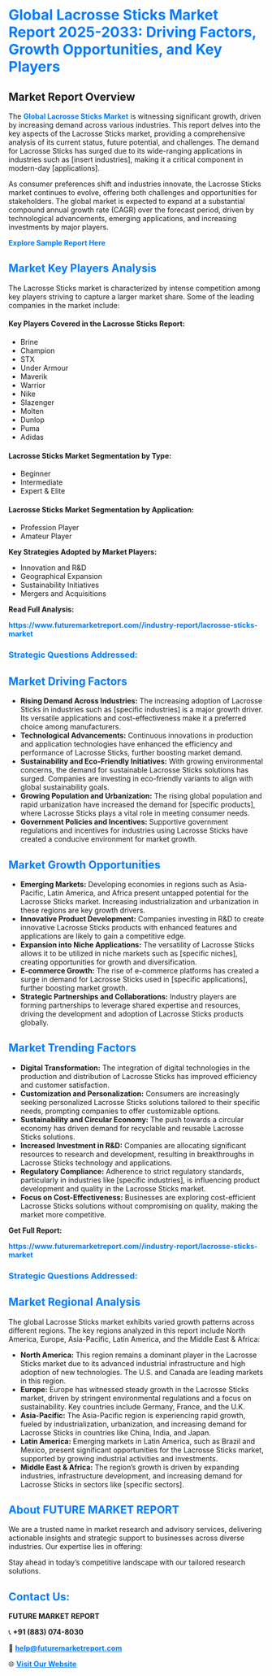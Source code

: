 <h1 style="color: #007BFF;">Global Lacrosse Sticks Market Report 2025-2033: Driving Factors, Growth Opportunities, and Key Players</h1>

<section id="overview">
<h2>Market Report Overview</h2>
<p>The <a href="https://www.futuremarketreport.com//industry-report/lacrosse-sticks-market" style="color: #007BFF; text-decoration: none;"><strong>Global Lacrosse Sticks Market</strong></a> is witnessing significant growth, driven by increasing demand across various industries. This report delves into the key aspects of the Lacrosse Sticks market, providing a comprehensive analysis of its current status, future potential, and challenges. The demand for Lacrosse Sticks has surged due to its wide-ranging applications in industries such as [insert industries], making it a critical component in modern-day [applications].</p>
<p>As consumer preferences shift and industries innovate, the Lacrosse Sticks market continues to evolve, offering both challenges and opportunities for stakeholders. The global market is expected to expand at a substantial compound annual growth rate (CAGR) over the forecast period, driven by technological advancements, emerging applications, and increasing investments by major players.</p>
</section>

<section id="overview">
<p><a href="https://www.futuremarketreport.com//request-sample/reportId=56320" style="color: #007BFF; text-decoration: none;"><strong>Explore Sample Report Here</strong></a></p>
</section>

<section id="key-players">
<h2 style="color: #007BFF;">Market Key Players Analysis</h2>
<p>The Lacrosse Sticks market is characterized by intense competition among key players striving to capture a larger market share. Some of the leading companies in the market include:</p>
<h4>Key Players Covered in the Lacrosse Sticks Report:</h4>
<ul><li>Brine</li><li>Champion</li><li>STX</li><li>Under Armour</li><li>Maverik</li><li>Warrior</li><li>Nike</li><li>Slazenger</li><li>Molten</li><li>Dunlop</li><li>Puma</li><li>Adidas</li></ul>
<h4>Lacrosse Sticks Market Segmentation by Type:</h4>
<ul><li>Beginner</li><li>Intermediate</li><li>Expert &amp; Elite</li></ul>

<h4>Lacrosse Sticks Market Segmentation by Application:</h4>
<ul><li>Profession Player</li><li>Amateur Player</li></ul>
<p><strong>Key Strategies Adopted by Market Players:</strong></p>
<ul>
<li>Innovation and R&D</li>
<li>Geographical Expansion</li>
<li>Sustainability Initiatives</li>
<li>Mergers and Acquisitions</li>
</ul>
</section>

<section>
<p><strong>Read Full Analysis: </strong></p><a href="https://www.futuremarketreport.com//industry-report/lacrosse-sticks-market" style="color: #007BFF; text-decoration: none;"><strong>https://www.futuremarketreport.com//industry-report/lacrosse-sticks-market</strong></a>
<h3 style="color: #007BFF;">Strategic Questions Addressed:</h3>
</section>

<section id="driving-factors">
<h2 style="color: #007BFF;">Market Driving Factors</h2>
<ul>
<li><strong>Rising Demand Across Industries:</strong> The increasing adoption of Lacrosse Sticks in industries such as [specific industries] is a major growth driver. Its versatile applications and cost-effectiveness make it a preferred choice among manufacturers.</li>
<li><strong>Technological Advancements:</strong> Continuous innovations in production and application technologies have enhanced the efficiency and performance of Lacrosse Sticks, further boosting market demand.</li>
<li><strong>Sustainability and Eco-Friendly Initiatives:</strong> With growing environmental concerns, the demand for sustainable Lacrosse Sticks solutions has surged. Companies are investing in eco-friendly variants to align with global sustainability goals.</li>
<li><strong>Growing Population and Urbanization:</strong> The rising global population and rapid urbanization have increased the demand for [specific products], where Lacrosse Sticks plays a vital role in meeting consumer needs.</li>
<li><strong>Government Policies and Incentives:</strong> Supportive government regulations and incentives for industries using Lacrosse Sticks have created a conducive environment for market growth.</li>
</ul>
</section>

<section id="growth-opportunities">
<h2 style="color: #007BFF;">Market Growth Opportunities</h2>
<ul>
<li><strong>Emerging Markets:</strong> Developing economies in regions such as Asia-Pacific, Latin America, and Africa present untapped potential for the Lacrosse Sticks market. Increasing industrialization and urbanization in these regions are key growth drivers.</li>
<li><strong>Innovative Product Development:</strong> Companies investing in R&D to create innovative Lacrosse Sticks products with enhanced features and applications are likely to gain a competitive edge.</li>
<li><strong>Expansion into Niche Applications:</strong> The versatility of Lacrosse Sticks allows it to be utilized in niche markets such as [specific niches], creating opportunities for growth and diversification.</li>
<li><strong>E-commerce Growth:</strong> The rise of e-commerce platforms has created a surge in demand for Lacrosse Sticks used in [specific applications], further boosting market growth.</li>
<li><strong>Strategic Partnerships and Collaborations:</strong> Industry players are forming partnerships to leverage shared expertise and resources, driving the development and adoption of Lacrosse Sticks products globally.</li>
</ul>
</section>

<section id="trending-factors">
<h2 style="color: #007BFF;">Market Trending Factors</h2>
<ul>
<li><strong>Digital Transformation:</strong> The integration of digital technologies in the production and distribution of Lacrosse Sticks has improved efficiency and customer satisfaction.</li>
<li><strong>Customization and Personalization:</strong> Consumers are increasingly seeking personalized Lacrosse Sticks solutions tailored to their specific needs, prompting companies to offer customizable options.</li>
<li><strong>Sustainability and Circular Economy:</strong> The push towards a circular economy has driven demand for recyclable and reusable Lacrosse Sticks solutions.</li>
<li><strong>Increased Investment in R&D:</strong> Companies are allocating significant resources to research and development, resulting in breakthroughs in Lacrosse Sticks technology and applications.</li>
<li><strong>Regulatory Compliance:</strong> Adherence to strict regulatory standards, particularly in industries like [specific industries], is influencing product development and quality in the Lacrosse Sticks market.</li>
<li><strong>Focus on Cost-Effectiveness:</strong> Businesses are exploring cost-efficient Lacrosse Sticks solutions without compromising on quality, making the market more competitive.</li>
</ul>
</section>

<section>
<p><strong>Get Full Report: </strong></p><a href="https://www.futuremarketreport.com//industry-report/lacrosse-sticks-market" style="color: #007BFF; text-decoration: none;"><strong>https://www.futuremarketreport.com//industry-report/lacrosse-sticks-market</strong></a>
<h3 style="color: #007BFF;">Strategic Questions Addressed:</h3>
</section>


<section id="regional-analysis">
<h2 style="color: #007BFF;">Market Regional Analysis</h2>
<p>The global Lacrosse Sticks market exhibits varied growth patterns across different regions. The key regions analyzed in this report include North America, Europe, Asia-Pacific, Latin America, and the Middle East & Africa:</p>
<ul>
<li><strong>North America:</strong> This region remains a dominant player in the Lacrosse Sticks market due to its advanced industrial infrastructure and high adoption of new technologies. The U.S. and Canada are leading markets in this region.</li>
<li><strong>Europe:</strong> Europe has witnessed steady growth in the Lacrosse Sticks market, driven by stringent environmental regulations and a focus on sustainability. Key countries include Germany, France, and the U.K.</li>
<li><strong>Asia-Pacific:</strong> The Asia-Pacific region is experiencing rapid growth, fueled by industrialization, urbanization, and increasing demand for Lacrosse Sticks in countries like China, India, and Japan.</li>
<li><strong>Latin America:</strong> Emerging markets in Latin America, such as Brazil and Mexico, present significant opportunities for the Lacrosse Sticks market, supported by growing industrial activities and investments.</li>
<li><strong>Middle East & Africa:</strong> The region’s growth is driven by expanding industries, infrastructure development, and increasing demand for Lacrosse Sticks in sectors like [specific sectors].</li>
</ul>
</section>

<footer>
<h2 style="color: #007BFF;">About FUTURE MARKET REPORT</h2>
<p>We are a trusted name in market research and advisory services, delivering actionable insights and strategic support to businesses across diverse industries. Our expertise lies in offering:</p>

<p>Stay ahead in today’s competitive landscape with our tailored research solutions.</p>

<h2 style="color: #007BFF;">Contact Us:</h2>
<p><strong>FUTURE MARKET REPORT</strong></p>
<p>📞 <strong>+91 (883) 074-8030</strong></p>
<p>📧 <strong><a href="mailto:help@futuremarketreport.com" style="color: #007BFF;">help@futuremarketreport.com</a></strong></p>
<p>🌐 <strong><a href="https://www.futuremarketreport.com/" style="color: #007BFF;">Visit Our Website</a></strong></p>
</footer>